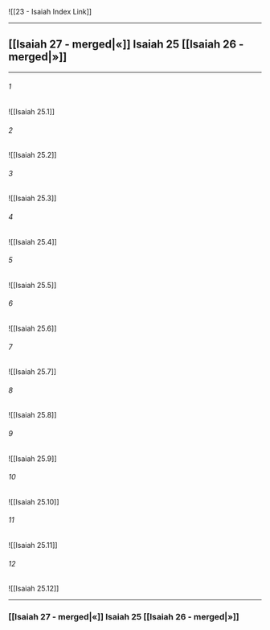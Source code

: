 ![[23 - Isaiah Index Link]]

---
##  [[Isaiah 27 - merged|«]] Isaiah 25 [[Isaiah 26 - merged|»]]

---

###### 1
![[Isaiah 25.1]] 

###### 2
![[Isaiah 25.2]] 

###### 3
![[Isaiah 25.3]] 

###### 4
![[Isaiah 25.4]]

###### 5 
![[Isaiah 25.5]] 

###### 6
![[Isaiah 25.6]] 

###### 7
![[Isaiah 25.7]] 

###### 8
![[Isaiah 25.8]] 

###### 9
![[Isaiah 25.9]] 

###### 10
![[Isaiah 25.10]] 

###### 11
![[Isaiah 25.11]] 

###### 12
![[Isaiah 25.12]]


---
###  [[Isaiah 27 - merged|«]] Isaiah 25 [[Isaiah 26 - merged|»]]